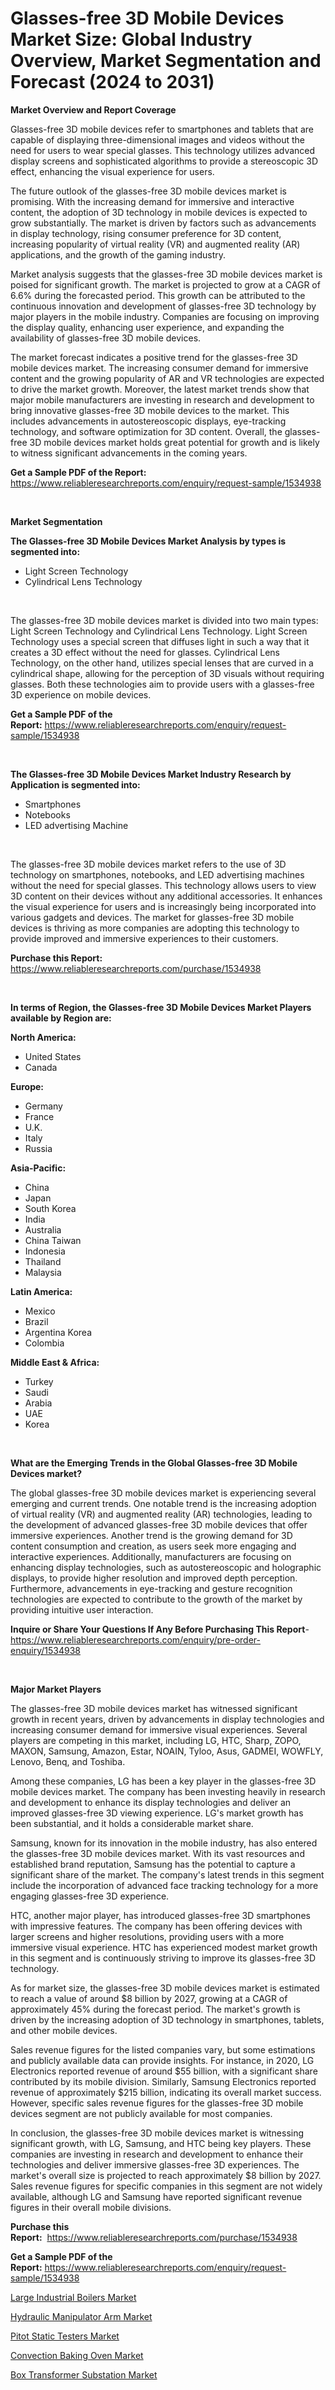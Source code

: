<p><h1>Glasses-free 3D Mobile Devices Market Size: Global Industry Overview, Market Segmentation and Forecast (2024 to 2031)</h1></p><p><strong>Market Overview and Report Coverage</strong></p>
<p><p>Glasses-free 3D mobile devices refer to smartphones and tablets that are capable of displaying three-dimensional images and videos without the need for users to wear special glasses. This technology utilizes advanced display screens and sophisticated algorithms to provide a stereoscopic 3D effect, enhancing the visual experience for users.</p><p>The future outlook of the glasses-free 3D mobile devices market is promising. With the increasing demand for immersive and interactive content, the adoption of 3D technology in mobile devices is expected to grow substantially. The market is driven by factors such as advancements in display technology, rising consumer preference for 3D content, increasing popularity of virtual reality (VR) and augmented reality (AR) applications, and the growth of the gaming industry.</p><p>Market analysis suggests that the glasses-free 3D mobile devices market is poised for significant growth. The market is projected to grow at a CAGR of 6.6% during the forecasted period. This growth can be attributed to the continuous innovation and development of glasses-free 3D technology by major players in the mobile industry. Companies are focusing on improving the display quality, enhancing user experience, and expanding the availability of glasses-free 3D mobile devices.</p><p>The market forecast indicates a positive trend for the glasses-free 3D mobile devices market. The increasing consumer demand for immersive content and the growing popularity of AR and VR technologies are expected to drive the market growth. Moreover, the latest market trends show that major mobile manufacturers are investing in research and development to bring innovative glasses-free 3D mobile devices to the market. This includes advancements in autostereoscopic displays, eye-tracking technology, and software optimization for 3D content. Overall, the glasses-free 3D mobile devices market holds great potential for growth and is likely to witness significant advancements in the coming years.</p></p>
<p><strong>Get a Sample PDF of the Report:</strong> <a href="https://www.reliableresearchreports.com/enquiry/request-sample/1534938">https://www.reliableresearchreports.com/enquiry/request-sample/1534938</a></p>
<p>&nbsp;</p>
<p><strong>Market Segmentation</strong></p>
<p><strong>The Glasses-free 3D Mobile Devices Market Analysis by types is segmented into:</strong></p>
<p><ul><li>Light Screen Technology</li><li>Cylindrical Lens Technology</li></ul></p>
<p>&nbsp;</p>
<p><p>The glasses-free 3D mobile devices market is divided into two main types: Light Screen Technology and Cylindrical Lens Technology. Light Screen Technology uses a special screen that diffuses light in such a way that it creates a 3D effect without the need for glasses. Cylindrical Lens Technology, on the other hand, utilizes special lenses that are curved in a cylindrical shape, allowing for the perception of 3D visuals without requiring glasses. Both these technologies aim to provide users with a glasses-free 3D experience on mobile devices.</p></p>
<p><strong>Get a Sample PDF of the Report:</strong>&nbsp;<a href="https://www.reliableresearchreports.com/enquiry/request-sample/1534938">https://www.reliableresearchreports.com/enquiry/request-sample/1534938</a></p>
<p>&nbsp;</p>
<p><strong>The Glasses-free 3D Mobile Devices Market Industry Research by Application is segmented into:</strong></p>
<p><ul><li>Smartphones</li><li>Notebooks</li><li>LED advertising Machine</li></ul></p>
<p>&nbsp;</p>
<p><p>The glasses-free 3D mobile devices market refers to the use of 3D technology on smartphones, notebooks, and LED advertising machines without the need for special glasses. This technology allows users to view 3D content on their devices without any additional accessories. It enhances the visual experience for users and is increasingly being incorporated into various gadgets and devices. The market for glasses-free 3D mobile devices is thriving as more companies are adopting this technology to provide improved and immersive experiences to their customers.</p></p>
<p><strong>Purchase this Report:</strong>&nbsp; <a href="https://www.reliableresearchreports.com/purchase/1534938">https://www.reliableresearchreports.com/purchase/1534938</a></p>
<p>&nbsp;</p>
<p><strong>In terms of Region, the Glasses-free 3D Mobile Devices Market Players available by Region are:</strong></p>
<p>
    <p> <strong> North America: </strong>
        <ul>
            <li>United States</li>
            <li>Canada</li>
        </ul>
        </p> 
    <p> <strong> Europe: </strong>
        <ul>
            <li>Germany</li>
            <li>France</li>
            <li>U.K.</li>
            <li>Italy</li>
            <li>Russia</li>
        </ul>
        </p> 
    <p> <strong> Asia-Pacific: </strong>
        <ul>
            <li>China</li>
            <li>Japan</li>
            <li>South Korea</li>
            <li>India</li>
            <li>Australia</li>
            <li>China Taiwan</li>
            <li>Indonesia</li>
            <li>Thailand</li>
            <li>Malaysia</li>
        </ul>
        </p> 
    <p> <strong> Latin America: </strong>
        <ul>
            <li>Mexico</li>
            <li>Brazil</li>
            <li>Argentina Korea</li>
            <li>Colombia</li>
        </ul>
        </p> 
    <p> <strong> Middle East & Africa: </strong>
        <ul>
            <li>Turkey</li>
            <li>Saudi</li>
            <li>Arabia</li>
            <li>UAE</li>
            <li>Korea</li>
        </ul>
    </p>
    </p>
<p>&nbsp;</p>
<p><strong>What are the Emerging Trends in the Global Glasses-free 3D Mobile Devices market?</strong></p>
<p><p>The global glasses-free 3D mobile devices market is experiencing several emerging and current trends. One notable trend is the increasing adoption of virtual reality (VR) and augmented reality (AR) technologies, leading to the development of advanced glasses-free 3D mobile devices that offer immersive experiences. Another trend is the growing demand for 3D content consumption and creation, as users seek more engaging and interactive experiences. Additionally, manufacturers are focusing on enhancing display technologies, such as autostereoscopic and holographic displays, to provide higher resolution and improved depth perception. Furthermore, advancements in eye-tracking and gesture recognition technologies are expected to contribute to the growth of the market by providing intuitive user interaction.</p></p>
<p><strong>Inquire or Share Your Questions If Any Before Purchasing This Report</strong>- <a href="https://www.reliableresearchreports.com/enquiry/pre-order-enquiry/1534938">https://www.reliableresearchreports.com/enquiry/pre-order-enquiry/1534938</a></p>
<p>&nbsp;</p>
<p><strong>Major Market Players</strong></p>
<p><p>The glasses-free 3D mobile devices market has witnessed significant growth in recent years, driven by advancements in display technologies and increasing consumer demand for immersive visual experiences. Several players are competing in this market, including LG, HTC, Sharp, ZOPO, MAXON, Samsung, Amazon, Estar, NOAIN, Tyloo, Asus, GADMEI, WOWFLY, Lenovo, Benq, and Toshiba. </p><p>Among these companies, LG has been a key player in the glasses-free 3D mobile devices market. The company has been investing heavily in research and development to enhance its display technologies and deliver an improved glasses-free 3D viewing experience. LG's market growth has been substantial, and it holds a considerable market share. </p><p>Samsung, known for its innovation in the mobile industry, has also entered the glasses-free 3D mobile devices market. With its vast resources and established brand reputation, Samsung has the potential to capture a significant share of the market. The company's latest trends in this segment include the incorporation of advanced face tracking technology for a more engaging glasses-free 3D experience. </p><p>HTC, another major player, has introduced glasses-free 3D smartphones with impressive features. The company has been offering devices with larger screens and higher resolutions, providing users with a more immersive visual experience. HTC has experienced modest market growth in this segment and is continuously striving to improve its glasses-free 3D technology.</p><p>As for market size, the glasses-free 3D mobile devices market is estimated to reach a value of around $8 billion by 2027, growing at a CAGR of approximately 45% during the forecast period. The market's growth is driven by the increasing adoption of 3D technology in smartphones, tablets, and other mobile devices. </p><p>Sales revenue figures for the listed companies vary, but some estimations and publicly available data can provide insights. For instance, in 2020, LG Electronics reported revenue of around $55 billion, with a significant share contributed by its mobile division. Similarly, Samsung Electronics reported revenue of approximately $215 billion, indicating its overall market success. However, specific sales revenue figures for the glasses-free 3D mobile devices segment are not publicly available for most companies.</p><p>In conclusion, the glasses-free 3D mobile devices market is witnessing significant growth, with LG, Samsung, and HTC being key players. These companies are investing in research and development to enhance their technologies and deliver immersive glasses-free 3D experiences. The market's overall size is projected to reach approximately $8 billion by 2027. Sales revenue figures for specific companies in this segment are not widely available, although LG and Samsung have reported significant revenue figures in their overall mobile divisions.</p></p>
<p><strong>Purchase this Report:</strong>&nbsp;&nbsp;<a href="https://www.reliableresearchreports.com/purchase/1534938">https://www.reliableresearchreports.com/purchase/1534938</a></p>
<p></p>
<p><strong>Get a Sample PDF of the Report:</strong>&nbsp;<a href="https://www.reliableresearchreports.com/enquiry/request-sample/1534938">https://www.reliableresearchreports.com/enquiry/request-sample/1534938</a></p>
<p><p><a href="https://github.com/globismark/Market-Research-Report-List-1/blob/main/large-industrial-boilers-market.md">Large Industrial Boilers Market</a></p><p><a href="https://github.com/markusgodoy/Market-Research-Report-List-1/blob/main/hydraulic-manipulator-arm-market.md">Hydraulic Manipulator Arm Market</a></p><p><a href="https://github.com/lylyparadise/Market-Research-Report-List-1/blob/main/pitot-static-testers-market.md">Pitot Static Testers Market</a></p><p><a href="https://github.com/nathandecarvalho/Market-Research-Report-List-1/blob/main/convection-baking-oven-market.md">Convection Baking Oven Market</a></p><p><a href="https://github.com/mauripalmi/Market-Research-Report-List-1/blob/main/box-transformer-substation-market.md">Box Transformer Substation Market</a></p></p>